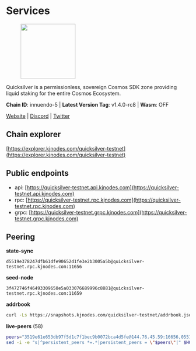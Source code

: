 # Services

<figure><img src="https://raw.githubusercontent.com/kj89/testnet_manuals/main/pingpub/logos/quicksilver.png" width="150" alt=""><figcaption></figcaption></figure>

Quicksilver is a permissionless, sovereign Cosmos SDK zone providing liquid staking for the entire Cosmos Ecosystem.

**Chain ID**: innuendo-5 | **Latest Version Tag**: v1.4.0-rc8 | **Wasm**: OFF

[Website](https://quicksilver.zone) | [Discord](https://discord.gg/quicksilverprotocol) | [Twitter](https://twitter.com/quicksilverzone)




## Chain explorer
[https://explorer.kjnodes.com/quicksilver-testnet](https://explorer.kjnodes.com/quicksilver-testnet)

## Public endpoints

* api: [https://quicksilver-testnet.api.kjnodes.com](https://quicksilver-testnet.api.kjnodes.com)
* rpc: [https://quicksilver-testnet.rpc.kjnodes.com](https://quicksilver-testnet.rpc.kjnodes.com)
* grpc: [https://quicksilver-testnet.grpc.kjnodes.com](https://quicksilver-testnet.grpc.kjnodes.com)

## Peering

**state-sync**

```text
d5519e378247dfb61dfe90652d1fe3e2b3005a5b@quicksilver-testnet.rpc.kjnodes.com:11656
```

**seed-node**

```text
3f472746f46493309650e5a033076689996c8881@quicksilver-testnet.rpc.kjnodes.com:11659
```

**addrbook**
```bash
curl -Ls https://snapshots.kjnodes.com/quicksilver-testnet/addrbook.json > $HOME/.quicksilverd/config/addrbook.json
```

**live-peers** (58)
```bash
peers="3519e61e653db97f5d1c7f1bec9b0072bca4d5fe@144.76.45.59:16656,0551eaa0db7097274410ee27a71672817e314b83@167.235.245.191:26656,13564ca7ffcc8fa6bcc6d405c96fe8c724ec17da@88.99.213.25:11656,ee6bae1a6d4a1e07f1e4bc7963cabedc6b73426e@94.130.137.119:26656,d5519e378247dfb61dfe90652d1fe3e2b3005a5b@65.109.68.190:11656,e0f0703e9ce343c46e0ec01b19216715e817b358@65.109.85.170:28656,be637bd74973424c825c14c99b71f652fbabb48e@65.21.123.172:22656,3c48a780b85d248e34e63eca5d44c624f93d09d5@135.181.59.162:11156,f7edad3ff5a85d039e7de12067c63064c5b42d63@46.4.121.72:11656,a637b94cb989909cc182623748ef179b0659f148@65.109.23.114:11156,796e72ffc343c187cd5e8397c0c09c0671d228e0@185.16.39.51:26656,03332cdbc3d354846a18992effbb8c20aa28f52a@65.21.133.125:28656,a37474c1f254cd4b16d924327a755c914e8e7d86@65.109.30.53:26656,46f97e49a49694aead28c27be2c19300f509e273@65.108.129.94:26656,5c2a752c9b1952dbed075c56c600c3a79b58c395@95.214.55.232:27026,2096650d8586b858d3369205f3b46ac4c765bc8e@65.109.53.155:26656,42f87cb55d5fdd222da28023613c66857398c4b8@5.22.223.252:26656,f0621c59ca7cfba98015ae2a47886fc3d9c0020c@94.130.132.227:2060,1c4274460224753e8080d0efd16c0ed88fe27fc0@51.195.145.103:26656,a49d8d304e96350272dca24934b8295bc81d75d2@23.227.200.10:26656,25b8b792bb14e8bfdcdfa163a14710d5645a4eba@148.251.91.77:20656,8ff8a186fe9cbc70d0f34891fa051f87e561a48b@158.160.0.93:26656,0a3ac40a7a4ce35978c4da97be2eb6974bc3c58b@185.252.233.217:46656,b91f0ece92f0e2cc264176b29b51a6db886e020c@84.46.246.109:26656,70c7663dba3b5181f1c3b8c92824dad070771ac6@217.13.223.167:56656,78acdbabc08231765444b3143a222d433a5157e1@142.132.205.94:15651,e6bf4eca6a11035c06be529cb8c3758c2c00908f@213.170.135.20:26656,74abcb5243d4ffc43de6ad1a288d8e50adcd467e@65.109.80.176:20656,25410bff2fb7312d24c11b1e990507e5e3aa40b7@135.125.5.31:48656,df10d618cfc818e5943f5eefd81f4df265f8393e@207.180.243.64:11656,97377c16946f8e1fa69e7c2c6b7feb32c2090f09@116.202.227.117:11656,af8cfa944802a9bd510fc3407950a15e8be86c31@213.239.217.52:30656,bdb93c655989b2c1882339fabb013317066dda56@95.214.52.138:26676,d4d83e209a2b096859821228ea17475f9a487a48@23.88.0.170:15651,a288baa951cbe92b253c01c3936d930af1d56424@5.161.142.236:26656,b06ee574cf0b8641611c709a36b21c103d968c18@162.55.245.219:11656,cc745e98b4dc9b83c5a74d41f576feda73902dfd@65.109.38.54:20026,d160a8908b44f2a44ce17e0be1f9056b58993b9c@65.21.139.170:21026,4ccdccd18a480f13af85aa798356c1bf856f5c20@88.208.57.200:11656,858ba6bc33a6d13fdd9ddad344d788dcf91cf565@142.132.151.99:15651,dc88be3a0075ce429a423237abe223a9528ce0df@65.108.204.119:31656,2be586e675b0f55c96905cc83496861c64112f44@65.108.99.224:56656,78d271e4b4692ff1ee8490f3825a541558b31870@65.21.95.46:28656,e25a748120c9608c1d2a70fafa75178d862b3463@178.18.254.211:10656,41f7d7004cace7bd1760a5f980a86123700c8f1d@185.146.148.116:26656,1452d484454c0f93ddf3cbf987ce1b9cadd8f23f@65.21.95.180:37656,87d4e2b90141d5d52ed04387db4a46408c3fd66c@35.228.160.230:26656,9434d151be05e013cb0f20d27b699c8272ec4c89@65.109.82.111:29656,532625a997a6f891405202968607f72afe004f15@202.61.225.157:26666,20f350b7d1aa89f94787233c6543089f467cb677@65.109.104.171:26656,025e1a9ba7e536e1db47569b55081f7adf6d2f9e@95.217.83.28:26636,934ee402c0ccda936b3d1e1a7876f76a45e88edf@65.108.44.149:20656,3db223309faddff11fa190364445390218e3663b@198.244.203.181:26656,ebb221df58828c5c0433f2f47172848c43dae86c@78.107.234.44:26656,9e0604571aa20314c2261d70b7d8823414702715@51.159.141.209:26656,cfbf02b41e7fe78d51abfa93f342afd0687203c0@212.227.151.143:36656,d1eea0f6a2b41757f7ba22e12235c0d7d6bb621c@198.244.203.194:26656,1a178dec165fad14ab1b2fb6832dd092f6ab7a5b@65.109.23.182:21026"
sed -i -e "s|^persistent_peers *=.*|persistent_peers = \"$peers\"|" $HOME/.quicksilverd/config/config.toml
```
